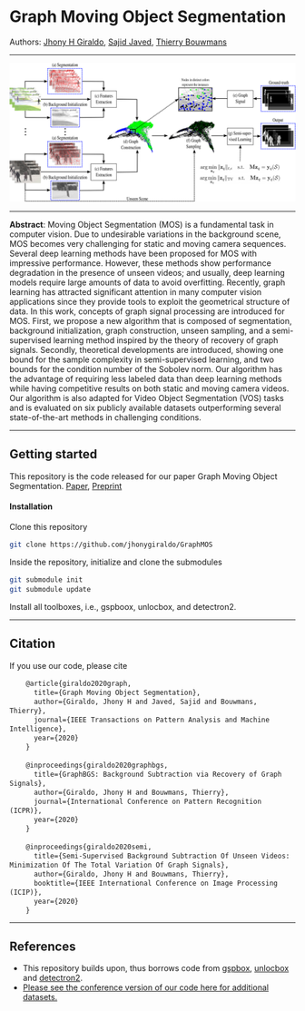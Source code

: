 # Graph Moving Object Segmentation
Authors: [Jhony H Giraldo](https://sites.google.com/view/jhonygiraldo), [Sajid Javed](https://sites.google.com/view/sajidjaved/home), [Thierry Bouwmans](https://sites.google.com/site/thierrybouwmans/)
- - - -
![Pipeline](https://github.com/jhonygiraldo/GraphMOS/blob/master/doc/pipeline_vs_03.png)
- - - -
**Abstract**: Moving Object Segmentation (MOS) is a fundamental task in computer vision. Due to undesirable variations in the background scene, MOS becomes very challenging for static and moving camera sequences. Several deep learning methods have been proposed for MOS with impressive performance. However, these methods show performance degradation in the presence of unseen videos; and usually, deep learning models require large amounts of data to avoid overfitting. Recently, graph learning has attracted significant attention in many computer vision applications since they provide tools to exploit the geometrical structure of data. In this work, concepts of graph signal processing are introduced for MOS. First, we propose a new algorithm that is composed of segmentation, background initialization, graph construction, unseen sampling, and a semi-supervised learning method inspired by the theory of recovery of graph signals. Secondly, theoretical developments are introduced, showing one bound for the sample complexity in semi-supervised learning, and two bounds for the condition number of the Sobolev norm. Our algorithm has the advantage of requiring less labeled data than deep learning methods while having competitive results on both static and moving camera videos. Our algorithm is also adapted for Video Object Segmentation (VOS) tasks and is evaluated on six publicly available datasets outperforming several state-of-the-art methods in challenging conditions.
- - - -
## Getting started

This repository is the code released for our paper Graph Moving Object Segmentation. [Paper](doi.org/10.1109/tpami.2020.3042093), [Preprint](https://drive.google.com/file/d/1Pk7y6tp5fO2qUTISJyHlqVD67NxXrU3h/view)

#### Installation

Clone this repository
```bash
git clone https://github.com/jhonygiraldo/GraphMOS  
```
Inside the repository, initialize and clone the submodules
```bash
git submodule init
git submodule update
```
Install all toolboxes, i.e., gspboox, unlocbox, and detectron2.
- - - -
## Citation

If you use our code, please cite

        @article{giraldo2020graph,
          title={Graph Moving Object Segmentation},
          author={Giraldo, Jhony H and Javed, Sajid and Bouwmans, Thierry},
          journal={IEEE Transactions on Pattern Analysis and Machine Intelligence},
          year={2020}
        }
        
        @inproceedings{giraldo2020graphbgs,
          title={GraphBGS: Background Subtraction via Recovery of Graph Signals},
          author={Giraldo, Jhony H and Bouwmans, Thierry},
          journal={International Conference on Pattern Recognition (ICPR)},
          year={2020}
        }
        
        @inproceedings{giraldo2020semi,
          title={Semi-Supervised Background Subtraction Of Unseen Videos: Minimization Of The Total Variation Of Graph Signals},
          author={Giraldo, Jhony H and Bouwmans, Thierry},
          booktitle={IEEE International Conference on Image Processing (ICIP)},
          year={2020}
        }
- - - -
## References

- This repository builds upon, thus borrows code from [gspbox](https://github.com/epfl-lts2/gspbox), [unlocbox](https://github.com/epfl-lts2/unlocbox) and [detectron2](https://github.com/facebookresearch/detectron2).
- [Please see the conference version of our code here for additional datasets.](https://github.com/jhonygiraldo/GraphBGS)
